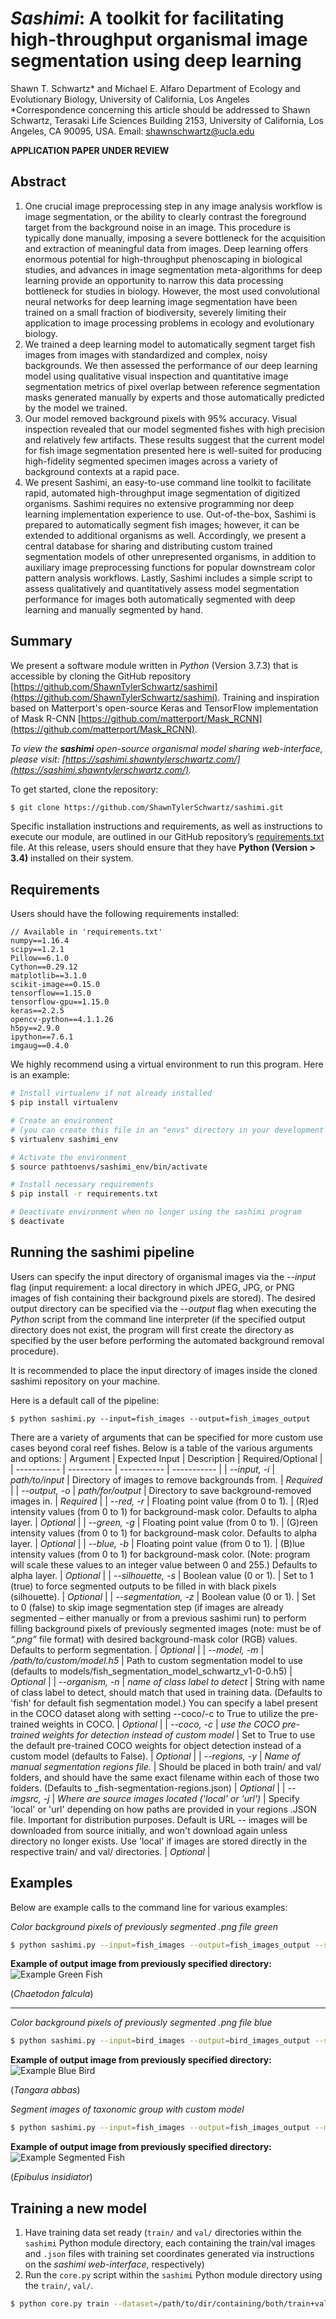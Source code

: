 # *Sashimi*: A toolkit for facilitating high-throughput organismal image segmentation using deep learning

Shawn T. Schwartz* and Michael E. Alfaro
Department of Ecology and Evolutionary Biology, University of California, Los Angeles
*Correspondence concerning this article should be addressed to Shawn Schwartz, Terasaki Life Sciences Building 2153, University of California, Los Angeles, CA 90095, USA. Email: shawnschwartz@ucla.edu

**APPLICATION PAPER UNDER REVIEW**

## Abstract
1. One crucial image preprocessing step in any image analysis workflow is image segmentation, or the ability to clearly contrast the foreground target from the background noise in an image. This procedure is typically done manually, imposing a severe bottleneck for the acquisition and extraction of meaningful data from images. Deep learning offers enormous potential for high-throughput phenoscaping in biological studies, and advances in image segmentation meta-algorithms for deep learning provide an opportunity to narrow this data processing bottleneck for studies in biology. However, the most used convolutional neural networks for deep learning image segmentation have been trained on a small fraction of biodiversity, severely limiting their application to image processing problems in ecology and evolutionary biology.
2. We trained a deep learning model to automatically segment target fish images from images with standardized and complex, noisy backgrounds. We then assessed the performance of our deep learning model using qualitative visual inspection and quantitative image segmentation metrics of pixel overlap between reference segmentation masks generated manually by experts and those automatically predicted by the model we trained.
3. Our model removed background pixels with 95% accuracy. Visual inspection revealed that our model segmented fishes with high precision and relatively few artifacts. These results suggest that the current model for fish image segmentation presented here is well-suited for producing high-fidelity segmented specimen images across a variety of background contexts at a rapid pace.
4. We present Sashimi, an easy-to-use command line toolkit to facilitate rapid, automated high-throughput image segmentation of digitized organisms. Sashimi requires no extensive programming nor deep learning implementation experience to use. Out-of-the-box, Sashimi is prepared to automatically segment fish images; however, it can be extended to additional organisms as well. Accordingly, we present a central database for sharing and distributing custom trained segmentation models of other unrepresented organisms, in addition to auxiliary image preprocessing functions for popular downstream color pattern analysis workflows. Lastly, Sashimi includes a simple script to assess qualitatively and quantitatively assess model segmentation performance for images both automatically segmented with deep learning and manually segmented by hand.

## Summary
We present a software module written in *Python* (Version 3.7.3) that is accessible by cloning the GitHub repository [https://github.com/ShawnTylerSchwartz/sashimi](https://github.com/ShawnTylerSchwartz/sashimi). Training and inspiration based on Matterport's open-source Keras and TensorFlow implementation of Mask R-CNN [https://github.com/matterport/Mask_RCNN](https://github.com/matterport/Mask_RCNN).

*To view the __sashimi__ open-source organismal model sharing web-interface, please visit: [https://sashimi.shawntylerschwartz.com/](https://sashimi.shawntylerschwartz.com/).*

To get started, clone the repository:
```bash
$ git clone https://github.com/ShawnTylerSchwartz/sashimi.git
```

Specific installation instructions and requirements, as well as instructions to execute our module, are outlined in our GitHub repository’s [requirements.txt](requirements.txt) file. At this release, users should ensure that they have **Python (Version > 3.4)** installed on their system.

## Requirements
Users should have the following requirements installed:
```
// Available in 'requirements.txt'
numpy==1.16.4
scipy==1.2.1
Pillow==6.1.0
Cython==0.29.12
matplotlib==3.1.0
scikit-image==0.15.0
tensorflow==1.15.0
tensorflow-gpu==1.15.0
keras==2.2.5
opencv-python==4.1.1.26
h5py==2.9.0
ipython==7.6.1
imgaug==0.4.0
```

We highly recommend using a virtual environment to run this program. Here is an example:
```bash
# Install virtualenv if not already installed
$ pip install virtualenv
```
```bash
# Create an environment
# (you can create this file in an "envs" directory in your development directory)
$ virtualenv sashimi_env
```
```bash
# Activate the environment
$ source pathtoenvs/sashimi_env/bin/activate
```
```bash
# Install necessary requirements
$ pip install -r requirements.txt
```
```bash
# Deactivate environment when no longer using the sashimi program
$ deactivate
```

## Running the sashimi pipeline
Users can specify the input directory of organismal images via the *--input* flag (input requirement: a local directory in which JPEG, JPG, or PNG images of fish containing their background pixels are stored). The desired output directory can be specified via the *--output* flag when executing the *Python* script from the command line interpreter (if the specified output directory does not exist, the program will first create the directory as specified by the user before performing the automated background removal procedure).

It is recommended to place the input directory of images inside the cloned sashimi repository on your machine.

Here is a default call of the pipeline:
```shell
$ python sashimi.py --input=fish_images --output=fish_images_output
```

There are a variety of arguments that can be specified for more custom use cases beyond coral reef fishes. Below is a table of the various arguments and options:
| Argument      | Expected Input | Description | Required/Optional |
| ----------- | ----------- | ----------- | ----------- |
| *--input, -i*      | *path/to/input*       | Directory of images to remove backgrounds from.      | *Required*       |
| *--output, -o*   | *path/for/output*        | Directory to save background-removed images in.      | *Required*       |
| *--red, -r*   | Floating point value (from 0 to 1).        | (R)ed intensity values (from 0 to 1) for background-mask color. Defaults to alpha layer.      | *Optional*       |
| *--green, -g*   | Floating point value (from 0 to 1).        | (G)reen intensity values (from 0 to 1) for background-mask color. Defaults to alpha layer.      | *Optional*       |
| *--blue, -b*   | Floating point value (from 0 to 1).        | (B)lue intensity values (from 0 to 1) for background-mask color. (Note: program will scale these values to an integer value between 0 and 255.) Defaults to alpha layer.      | *Optional*       |
| *--silhouette, -s* | Boolean value (0 or 1). | Set to 1 (true) to force segmented outputs to be filled in with black pixels (silhouette). | *Optional* |
| *--segmentation, -z*   | Boolean value (0 or 1).        | Set to 0 (false) to skip image segmentation step (if images are already segmented – either manually or from a previous sashimi run) to perform filling background pixels of previously segmented images (note: must be of *“.png”* file format) with desired background-mask color (RGB) values. Defaults to perform segmentation.      | *Optional*       |
| *--model, -m*   | */path/to/custom/model.h5*        | Path to custom segmentation model to use (defaults to models/fish_segmentation_model_schwartz_v1-0-0.h5)      | *Optional*       |
| *--organism, -n* | *name of class label to detect* | String with name of class label to detect, should match that used in training data. (Defaults to 'fish' for default fish segmentation model.) You can specify a label present in the COCO dataset along with setting --coco/-c to True to utilize the pre-trained weights in COCO. | *Optional* |
| *--coco, -c* | *use the COCO pre-trained weights for detection instead of custom model* | Set to True to use the default pre-trained COCO weights for object detection instead of a custom model (defaults to False). | *Optional* |
| *--regions, -y* | *Name of manual segmentation regions file.* | Should be placed in both train/ and val/ folders, and should have the same exact filename within each of those two folders. (Defaults to _fish-segmentation-regions.json) | *Optional* |
| *--imgsrc, -j* | *Where are source images located ('local' or 'url')* | Specify 'local' or 'url' depending on how paths are provided in your regions .JSON file. Important for distribution purposes. Default is URL -- images will be downloaded from source initially, and won't download again unless directory no longer exists. Use 'local' if images are stored directly in the respective train/ and val/ directories. | *Optional* |

## Examples
Below are example calls to the command line for various examples:

*Color background pixels of previously segmented .png file green*
```bash
$ python sashimi.py --input=fish_images --output=fish_images_output --segmentation=0 --red=0.0 --green=1.0 --blue=0.0
```
**Example of output image from previously specified directory:**
![Example Green Fish](_examples/readme-imgs/Chaetodon_falcula_green.png)

(_Chaetodon falcula_)

---

*Color background pixels of previously segmented .png file blue*
```bash
$ python sashimi.py --input=bird_images --output=bird_images_output --segmentation=0 --red=0.0 --green=0.0 --blue=1.0
```
**Example of output image from previously specified directory:**
![Example Blue Bird](_examples/readme-imgs/Tangara_abbas_blue.png)

(_Tangara abbas_)

*Segment images of taxonomic group with custom model*
```bash
$ python sashimi.py --input=fish_images --output=fish_images_output --model=path/to/custom/model.h5
```
**Example of output image from previously specified directory:**
![Example Segmented Fish](_examples/readme-imgs/Epibulus_insidiator.png)

(_Epibulus insidiator_)

## Training a new model
1. Have training data set ready (`train/` and `val/` directories within the `sashimi` Python module directory, each containing the train/val images and `.json` files with training set coordinates generated via instructions on the _sashimi web-interface_, respectively)
2. Run the `core.py` script within the `sashimi` Python module directory using the `train/`, `val/`.
```bash
$ python core.py train --dataset=/path/to/dir/containing/both/train+val_dirs/ --model=/path/to/mask_rcnn_coco.h5
```